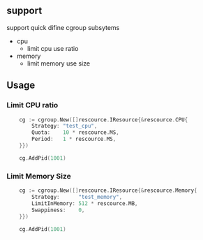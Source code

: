## support 

support quick difine cgroup subsytems 

- cpu 
  - limit cpu use ratio
- memory
  - limit memory use size

## Usage

### Limit CPU ratio

```go
    cg := cgroup.New([]rescource.IResource{&rescource.CPU{
        Strategy: "test_cpu",
        Quota:    10 * rescource.MS,
        Period:   1 * rescource.MS,
    }})

    cg.AddPid(1001)

```

### Limit Memory Size

```go
    cg := cgroup.New([]rescource.IResource{&rescource.Memory{
        Strategy:      "test_memory",
        LimitInMemory: 512 * rescource.MB,
        Swappiness:    0,
    }})
    
    cg.AddPid(1001)
```


